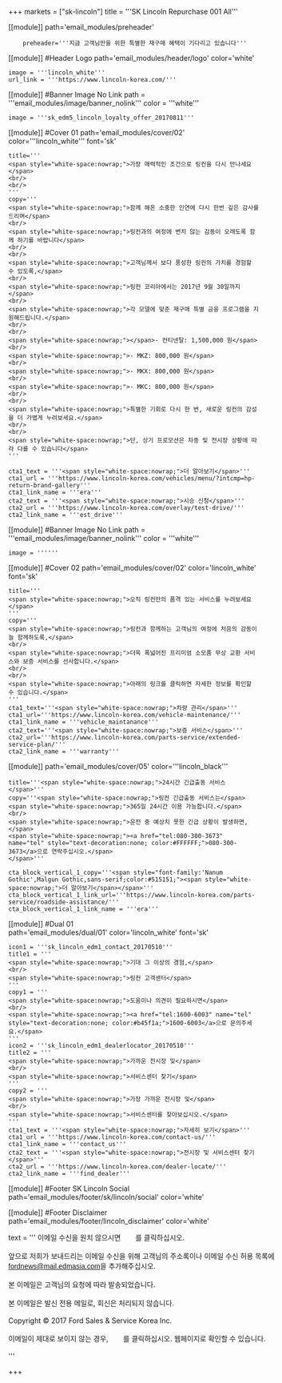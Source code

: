 
+++
markets = ["sk-lincoln"]
title = '''SK Lincoln Repurchase 001 All'''
 
[[module]]
path='email_modules/preheader'

   
		preheader='''지금 고객님만을 위한 특별한 재구매 혜택이 기다리고 있습니다'''

[[module]] #Header Logo
path='email_modules/header/logo'
color='white'

	image = '''lincoln_white'''
	url_link = '''https://www.lincoln-korea.com/'''

[[module]] #Banner Image No Link
path = '''email_modules/image/banner_nolink'''
color = '''white'''

	image = '''sk_edm5_lincoln_loyalty_offer_20170811'''

[[module]] #Cover 01 
path='email_modules/cover/02'
color='''lincoln_white'''
font='sk'

	title='''
    <span style="white-space:nowrap;">가장 매력적인 조건으로 링컨을 다시 만나세요</span>
    <br/>
    <br/>
    '''
	copy='''
	<span style="white-space:nowrap;">함께 해온 소중한 인연에 다시 한번 깊은 감사를 드리며</span>
    <br/>
	<span style="white-space:nowrap;">링컨과의 여정에 변치 않는 감동이 오래도록 함께 하기를 바랍니다</span>
    <br/>
    <br/>
	<span style="white-space:nowrap;">고객님께서 보다 풍성한 링컨의 가치를 경험할 수 있도록,</span>
    <br/>
	<span style="white-space:nowrap;">링컨 코리아에서는 2017년 9월 30일까지</span>
    <br/>
	<span style="white-space:nowrap;">각 모델에 맞춘 재구매 특별 금융 프로그램을 지원해드립니다.</span>
    <br/>
    <br/>
	<span style="white-space:nowrap;"></span>- 컨티넨탈: 1,500,000 원</span>
    <br/>
    <span style="white-space:nowrap;">- MKZ: 800,000 원</span>
    <br/>
    <span style="white-space:nowrap;">- MKX: 800,000 원</span>
    <br/>
    <span style="white-space:nowrap;">- MKC: 800,000 원</span>
    <br/>
    <br/>
    <span style="white-space:nowrap;">특별한 기회로 다시 한 번, 새로운 링컨의 감성을 더 가볍게 누려보세요.</span>
    <br/>
    <br/>
    <span style="white-space:nowrap;">단, 상기 프로모션은 차종 및 전시장 상황에 따라 다를 수 있습니다</span>
    '''

    cta1_text = '''<span style="white-space:nowrap;">더 알아보기</span>'''
	cta1_url = '''https://www.lincoln-korea.com/vehicles/menu/?intcmp=hp-return-brand-gallery'''
	cta1_link_name = '''era'''
	cta2_text = '''<span style="white-space:nowrap;">시승 신청</span>'''
	cta2_url = '''https://www.lincoln-korea.com/overlay/test-drive/'''
	cta2_link_name = '''est_drive'''

[[module]] #Banner Image No Link
path = '''email_modules/image/banner_nolink'''
color = '''white'''

	image = ''''''

[[module]] #Cover 02
path='email_modules/cover/02'
color='lincoln_white'
font='sk'

	title='''
    <span style="white-space:nowrap;">오직 링컨만의 품격 있는 서비스를 누려보세요</span>
    '''
	copy='''
    <span style="white-space:nowrap;">링컨과 함께하는 고객님의 여정에 처음의 감동이 늘 함께하도록,</span>
    <br/>
    <span style="white-space:nowrap;">더욱 폭넓어진 프리미엄 소모품 무상 교환 서비스와 보증 서비스를 선사합니다.</span>
    <br/>
    <br/>
    <span style="white-space:nowrap;">아래의 링크를 클릭하면 자세한 정보를 확인할 수 있습니다.</span> 
    '''
	cta1_text='''<span style="white-space:nowrap;">차량 관리</span>'''
	cta1_url='''https://www.lincoln-korea.com/vehicle-maintenance/'''
	cta1_link_name = '''vehicle_maintanance'''
	cta2_text='''<span style="white-space:nowrap;">보증 서비스</span>'''
	cta2_url='''https://www.lincoln-korea.com/parts-service/extended-service-plan/'''
	cta2_link_name = '''warranty'''

[[module]]
path='email_modules/cover/05'
color='''lincoln_black'''

	title='''<span style="white-space:nowrap;">24시간 긴급출동 서비스</span>'''
	copy='''<span style="white-space:nowrap;">링컨 긴급출동 서비스는</span>
	<span style="white-space:nowrap;">365일 24시간 이용 가능합니다.</span>
    <br/>
	<span style="white-space:nowrap;">운전 중 예상치 못한 긴급 상황이 발생하면,</span>
    <span style="white-space:nowrap;"><a href="tel:080-300-3673" name="tel" style="text-decoration:none; color:#FFFFFF;">080-300-3673</a>으로 연락주십시오.</span>
	</span>'''

	cta_block_vertical_1_copy='''<span style="font-family:'Nanum Gothic',Malgun Gothic,sans-serif;color:#515151;"><span style="white-space:nowrap;">더 알아보기</span></span>'''
	cta_block_vertical_1_link_url='''https://www.lincoln-korea.com/parts-service/roadside-assistance/'''
	cta_block_vertical_1_link_name = '''era''' 

[[module]] #Dual 01    
path='email_modules/dual/01'
color='lincoln_white'
font='sk'

	icon1 = '''sk_lincoln_edm1_contact_20170510'''
	title1 = '''
	<span style="white-space:nowrap;">기대 그 이상의 경험,</span>
    <br/>
	<span style="white-space:nowrap;">링컨 고객센터</span>
    '''
	copy1 = '''
	<span style="white-space:nowrap;">도움이나 의견이 필요하시면</span>
    <br/>
	<span style="white-space:nowrap;"><a href="tel:1600-6003" name="tel" style="text-decoration:none; color:#b45f1a;">1600-6003</a>으로 문의주세요.</span>
    '''
	icon2 = '''sk_lincoln_edm1_dealerlocator_20170510'''
	title2 = '''
	<span style="white-space:nowrap;">가까운 전시장 및</span>
    <br/>
	<span style="white-space:nowrap;">서비스센터 찾기</span>
	'''
	copy2 = '''
	<span style="white-space:nowrap;">가장 가까운 전시장 및</span>
    <br/>
	<span style="white-space:nowrap;">서비스센터를 찾아보십시오.</span>
    '''
	cta1_text = '''<span style="white-space:nowrap;">자세히 보기</span>'''
	cta1_url = '''https://www.lincoln-korea.com/contact-us/'''
	cta1_link_name = '''contact_us'''
	cta2_text = '''<span style="white-space:nowrap;">전시장 및 서비스센터 찾기</span>'''
	cta2_url = '''https://www.lincoln-korea.com/dealer-locate/'''
	cta2_link_name = '''find_dealer'''

[[module]] #Footer SK Lincoln Social
path='email_modules/footer/sk/lincoln/social'
color='white'

[[module]] #Footer Disclaimer
path='email_modules/footer/lincoln_disclaimer'
color='white'

 text = '''
<span style="white-space:nowrap;">이메일 수신을 원치 않으시면</span>
<span class="mobile-display-block"></span><a href="<%unsubscribe_link_text%>" style="color:#FFFFFF; text-decoration:underline">여기</a>를 클릭하십시오.</span>
<br/>
<br/>
<span style="white-space:nowrap;">앞으로 저희가 보내드리는 이메일 수신을 위해 고객님의 주소록이나 이메일 수신 허용 목록에</span>
<br/>
<span style="font-family:'Nanum Gothic',Malgun Gothic,sans-serif; text-decoration:underline;">fordnews@mail.edmasia.com</span>을 추가해주십시오.</span>
<br/>
<br/>
<span style="white-space:nowrap;">본 이메일은 고객님의 요청에 따라 발송되었습니다.</span>
<a href="https://www.lincoln-korea.com/privacy/" name="privacy" style="text-decoration:underline; color:#FFFFFF;">개인정보처리방침</a>
<br/>
<br/>
<span style="white-space:nowrap;">본 이메일은 발신 전용 메일로, 회신은 처리되지 않습니다.</span>
<br/>
<br/>
<span style="white-space:nowrap;">Copyright © 2017 Ford Sales & Service Korea Inc.</span>
<br/>
<br/>
<span style="white-space:nowrap;">이메일이 제대로 보이지 않는 경우,<span class="mobile-display-block"></span>
<a href="<%syslink_message_read url='/public/read_message.jsp'%>" style="color:#FFFFFF; text-decoration:underline">여기</a>를 클릭하십시오. 웹페이지로 확인할 수 있습니다.</span>
<br/>
<br/>
 '''

+++
